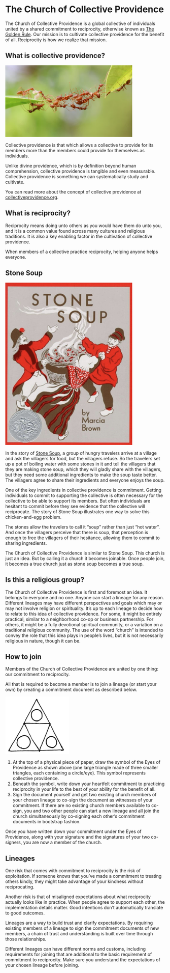 # The Church of Collective Providence

The Church of Collective Providence is a global collective of individuals united by a shared commitment to reciprocity, otherwise known as [The Golden Rule](https://en.wikipedia.org/wiki/Golden_Rule). Our mission is to cultivate collective providence for the benefit of all. Reciprocity is how we realize that mission.

## What is collective providence?

<img src="ant-bridge.jpg" width="400px">

Collective providence is that which allows a collective to provide for its members more than the members could provide for themselves as individuals.

Unlike divine providence, which is by definition beyond human comprehension, collective providence is tangible and even measurable. Collective providence is something we can systematically study and cultivate.

You can read more about the concept of collective providence at [collectiveprovidence.org](https://collectiveprovidence.org).

## What is reciprocity?

Reciprocity means doing unto others as you would have them do unto you, and it is a common value found across many cultures and religious traditions. It is also a key enabling factor in the cultivation of collective providence. 

When members of a collective practice reciprocity, helping anyone helps everyone.

## Stone Soup

<img src="stone-soup.jpg" width="400px">

In the story of [Stone Soup](https://en.wikipedia.org/wiki/Stone_Soup), a group of hungry travelers arrive at a village and ask the villagers for food, but the villagers refuse. So the travelers set up a pot of boiling water with some stones in it and tell the villagers that they are making stone soup, which they will gladly share with the villagers, but they need some additional ingredients to make the soup taste better. The villagers agree to share their ingredients and everyone enjoys the soup. 

One of the key ingredients in collective providence is commitment. Getting individuals to commit to supporting the collective is often necessary for the collective to be able to support its members. But often individuals are hesitant to commit before they see evidence that the collective will reciprocate. The story of Stone Soup illustrates one way to solve this chicken-and-egg problem.

The stones allow the travelers to call it “soup” rather than just “hot water”. And once the villagers perceive that there is soup, that perception is enough to free the villagers of their hesitance, allowing them to commit to sharing ingredients.

The Church of Collective Providence is similar to Stone Soup. This church is just an idea. But by calling it a church it becomes joinable. Once people join, it becomes a true church just as stone soup becomes a true soup.

## Is this a religious group?

The Church of Collective Providence is first and foremost an idea. It belongs to everyone and no one. Anyone can start a lineage for any reason. Different lineages may have different perspectives and goals which may or may not involve religion or spirituality. It’s up to each lineage to decide how to relate to this idea of collective providence. For some, it might be entirely practical, similar to a neighborhood co-op or business partnership. For others, it might be a fully devotional spiritual community, or a variation on a traditional religious community. The use of the word “church” is intended to convey the role that this idea plays in people’s lives, but it is not necessarily religious in nature, though it can be.

## How to join

Members of the Church of Collective Providence are united by one thing: our commitment to reciprocity. 

All that is required to become a member is to join a lineage (or start your own) by creating a commitment document as described below.

<img src="eyes-of-providence.png" width="200px">

1. At the top of a physical piece of paper, draw the symbol of the Eyes of Providence as shown above (one large triangle made of three smaller triangles, each containing a circle/eye). This symbol represents collective providence.
2. Beneath the symbol, write down your heartfelt commitment to practicing reciprocity in your life to the best of your ability for the benefit of all.
3. Sign the document yourself and get two existing church members of your chosen lineage to co-sign the document as witnesses of your commitment. If there are no existing church members available to co-sign, you and two other people can start a new lineage and all join the church simultaneously by co-signing each other’s commitment documents in bootstrap fashion.

Once you have written down your commitment under the Eyes of Providence, along with your signature and the signatures of your two co-signers, you are now a member of the church.

## Lineages

One risk that comes with commitment to reciprocity is the risk of exploitation. If someone knows that you’ve made a commitment to treating others kindly, they might take advantage of your kindness without reciprocating.

Another risk is that of misaligned expectations about what reciprocity actually looks like in practice. When people agree to support each other, the implementation details matter. Good intentions don’t automatically translate to good outcomes.

Lineages are a way to build trust and clarify expectations. By requiring existing members of a lineage to sign the commitment documents of new members, a chain of trust and understanding is built over time through those relationships.

Different lineages can have different norms and customs, including requirements for joining that are additional to the basic requirement of commitment to reciprocity. Make sure you understand the expectations of your chosen lineage before joining.

